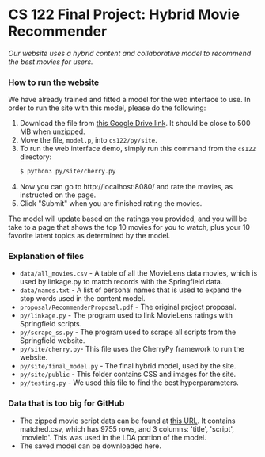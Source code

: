 # CS 122 Final Project: Hybrid Movie Recommender
*Our website uses a hybrid content and collaborative model to recommend the best movies for users.*

### How to run the website
We have already trained and fitted a model for the web interface to use. In order to run the site with this model, please do the following:
1. Download the file from [this Google Drive link](https://drive.google.com/file/d/0B-Zg2Odn-W_wXzEtdnQtZzQ5dTQ/view?usp=sharing). It should be close to 500 MB when unzipped.
2. Move the file, `model.p`, into `cs122/py/site`.
3. To run the web interface demo, simply run this command from the `cs122` directory:
    ```sh
    $ python3 py/site/cherry.py
    ```
4. Now you can go to http://localhost:8080/ and rate the movies, as instructed on the page.
5. Click "Submit" when you are finished rating the movies.

The model will update based on the ratings you provided, and you will be take to a page that shows the top 10 movies for you to watch, plus your 10 favorite latent topics as determined by the model. 

### Explanation of files
- `data/all_movies.csv` - A table of all the MovieLens data movies, which is used by linkage.py to match records with the Springfield data.
- `data/names.txt` - A list of personal names that is used to expand the stop words used in the content model.
- `proposal/RecommenderProposal.pdf` - The original project proposal.
- `py/linkage.py` - The program used to link MovieLens ratings with Springfield scripts.
- `py/scrape_ss.py` - The program used to scrape all scripts from the Springfield website.
- `py/site/cherry.py`- This file uses the CherryPy framework to run the website.
- `py/site/final_model.py` - The final hybrid model, used by the site.
- `py/site/public` - This folder contains CSS and images for the site.
- `py/testing.py` - We used this file to find the best hyperparameters.

### Data that is too big for GitHub
- The zipped movie script data can be found at [this URL](https://drive.google.com/open?id=0B-Zg2Odn-W_wR0RCbkZQN2IzR2s). It contains matched.csv, which has 9755 rows, and 3 columns: 'title', 'script', 'movieId'. This was used in the LDA portion of the model.
- The saved model can be downloaded here.